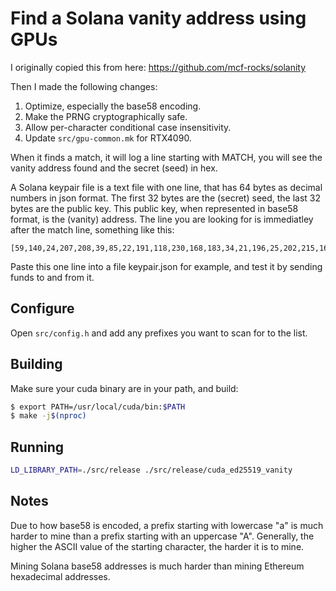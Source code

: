 # Find a Solana vanity address using GPUs

I originally copied this from here: https://github.com/mcf-rocks/solanity

Then I made the following changes:
1. Optimize, especially the base58 encoding.
2. Make the PRNG cryptographically safe.
3. Allow per-character conditional case insensitivity.
4. Update `src/gpu-common.mk` for RTX4090.

When it finds a match, it will log a line starting with MATCH, you will see the vanity address found and the secret (seed) in hex.

A Solana keypair file is a text file with one line, that has 64 bytes as decimal numbers in json format. The first 32 bytes are the (secret) seed, the last 32 bytes are the public key. This public key, when represented in base58 format, is the (vanity) address. The line you are looking for is immediatley after the match line, something like this:

```
[59,140,24,207,208,39,85,22,191,118,230,168,183,34,21,196,25,202,215,167,74,68,74,29,50,247,170,102,19,66,27,104,136,17,198,97,155,247,112,195,114,159,140,43,11,156,171,32,112,188,1,46,231,106,16,148,200,105,30,83,19,235,139,5]
```

Paste this one line into a file keypair.json for example, and test it by sending funds to and from it. 

## Configure
Open `src/config.h` and add any prefixes you want to scan for to the list.

## Building
Make sure your cuda binary are in your path, and build:

```bash
$ export PATH=/usr/local/cuda/bin:$PATH
$ make -j$(nproc)
```

## Running

```bash
LD_LIBRARY_PATH=./src/release ./src/release/cuda_ed25519_vanity
```

## Notes

Due to how base58 is encoded, a prefix starting with lowercase "a" is much harder to mine than a prefix starting with an uppercase "A". Generally, the higher the ASCII value of the starting character, the harder it is to mine.

Mining Solana base58 addresses is much harder than mining Ethereum hexadecimal addresses. 
